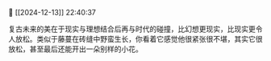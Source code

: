 📅 [[2024-12-13]] 22:40:37

复古未来的美在于现实与理想结合后再与时代的碰撞，比幻想更现实，比现实更令人放松。类似于藤蔓在砖缝中野蛮生长，你看着它感觉他很紧张很不堪，其实它很放松，甚至最后还能开出一朵别样的小花。
